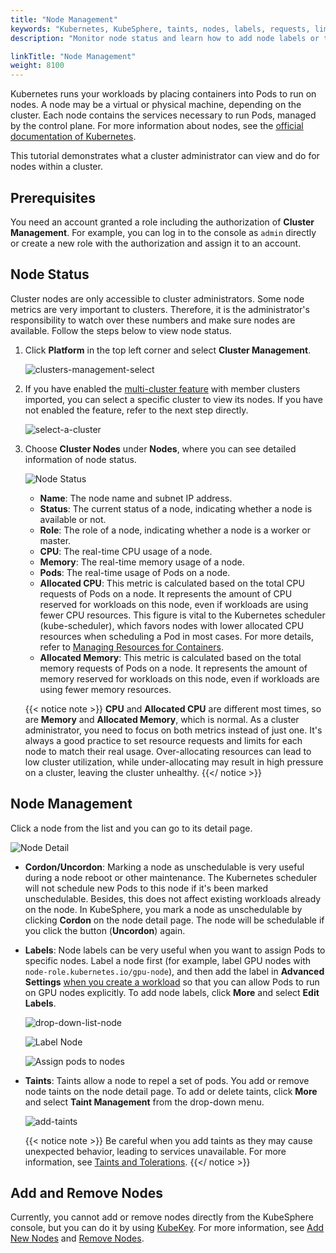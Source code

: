 ```yaml
---
title: "Node Management"
keywords: "Kubernetes, KubeSphere, taints, nodes, labels, requests, limits"
description: "Monitor node status and learn how to add node labels or taints."

linkTitle: "Node Management"
weight: 8100
---
```


Kubernetes runs your workloads by placing containers into Pods to run on nodes. A node may be a virtual or physical machine, depending on the cluster. Each node contains the services necessary to run Pods, managed by the control plane. For more information about nodes, see the [official documentation of Kubernetes](https://kubernetes.io/docs/concepts/architecture/nodes/).

This tutorial demonstrates what a cluster administrator can view and do for nodes within a cluster.

## Prerequisites

You need an account granted a role including the authorization of **Cluster Management**. For example, you can log in to the console as `admin` directly or create a new role with the authorization and assign it to an account.

## Node Status

Cluster nodes are only accessible to cluster administrators. Some node metrics are very important to clusters. Therefore, it is the administrator's responsibility to watch over these numbers and make sure nodes are available. Follow the steps below to view node status.

1. Click **Platform** in the top left corner and select **Cluster Management**.

    ![clusters-management-select](/images/docs/cluster-administration/node-management/clusters-management-select.jpg)

2. If you have enabled the [multi-cluster feature](../../multicluster-management/) with member clusters imported, you can select a specific cluster to view its nodes. If you have not enabled the feature, refer to the next step directly.

    ![select-a-cluster](/images/docs/cluster-administration/node-management/select-a-cluster.jpg)

3. Choose **Cluster Nodes** under **Nodes**, where you can see detailed information of node status.

    ![Node Status](/images/docs/cluster-administration/node-management/node_status.png)

    - **Name**: The node name and subnet IP address.
    - **Status**: The current status of a node, indicating whether a node is available or not.
    - **Role**: The role of a node, indicating whether a node is a worker or master.
    - **CPU**: The real-time CPU usage of a node.
    - **Memory**: The real-time memory usage of a node.
    - **Pods**: The real-time usage of Pods on a node.
    - **Allocated CPU**: This metric is calculated based on the total CPU requests of Pods on a node. It represents the amount of CPU reserved for workloads on this node, even if workloads are using fewer CPU resources. This figure is vital to the Kubernetes scheduler (kube-scheduler), which favors nodes with lower allocated CPU resources when scheduling a Pod in most cases. For more details, refer to [Managing Resources for Containers](https://kubernetes.io/docs/concepts/configuration/manage-resources-containers/).
    - **Allocated Memory**: This metric is calculated based on the total memory requests of Pods on a node. It represents the amount of memory reserved for workloads on this node, even if workloads are using fewer memory resources.

    {{< notice note >}}
**CPU** and **Allocated CPU** are different most times, so are **Memory** and **Allocated Memory**, which is normal. As a cluster administrator, you need to focus on both metrics instead of just one. It's always a good practice to set resource requests and limits for each node to match their real usage. Over-allocating resources can lead to low cluster utilization, while under-allocating may result in high pressure on a cluster, leaving the cluster unhealthy.
    {{</ notice >}}

## Node Management

Click a node from the list and you can go to its detail page.

![Node Detail](/images/docs/cluster-administration/node-management/node_detail.png)

- **Cordon/Uncordon**: Marking a node as unschedulable is very useful during a node reboot or other maintenance. The Kubernetes scheduler will not schedule new Pods to this node if it's been marked unschedulable. Besides, this does not affect existing workloads already on the node. In KubeSphere, you mark a node as unschedulable by clicking **Cordon** on the node detail page. The node will be schedulable if you click the button (**Uncordon**) again.
- **Labels**: Node labels can be very useful when you want to assign Pods to specific nodes. Label a node first (for example, label GPU nodes with `node-role.kubernetes.io/gpu-node`), and then add the label in **Advanced Settings** [when you create a workload](../../project-user-guide/application-workloads/deployments/#step-5-configure-advanced-settings) so that you can allow Pods to run on GPU nodes explicitly. To add node labels, click **More** and select **Edit Labels**.

    ![drop-down-list-node](/images/docs/cluster-administration/node-management/drop-down-list-node.jpg)

    ![Label Node](/images/docs/cluster-administration/node-management/label_node.jpg)

    ![Assign pods to nodes](/images/docs/cluster-administration/node-management/assign_pods_to_node.jpg)

- **Taints**: Taints allow a node to repel a set of pods. You add or remove node taints on the node detail page. To add or delete taints, click **More** and select **Taint Management** from the drop-down menu.

    ![add-taints](/images/docs/cluster-administration/node-management/add-taints.jpg)

    {{< notice note >}}
Be careful when you add taints as they may cause unexpected behavior, leading to services unavailable. For more information, see [Taints and Tolerations](https://kubernetes.io/docs/concepts/scheduling-eviction/taint-and-toleration/).
    {{</ notice >}}

## Add and Remove Nodes

Currently, you cannot add or remove nodes directly from the KubeSphere console, but you can do it by using [KubeKey](https://github.com/kubesphere/kubekey). For more information, see [Add New Nodes](../../installing-on-linux/cluster-operation/add-new-nodes/) and [Remove Nodes](../../installing-on-linux/cluster-operation/remove-nodes/).
